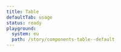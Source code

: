 ```yaml
---
title: Table
defaultTab: usage
status: ready
playground:
  system: eu
  path: /story/components-table--default
---
```

